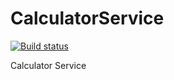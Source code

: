 # CalculatorService

[![Build status](https://cyrilprojects.visualstudio.com/Projects/_apis/build/status/CalculatorService_CI)](https://cyrilprojects.visualstudio.com/Projects/_build/latest?definitionId=2)

Calculator Service
